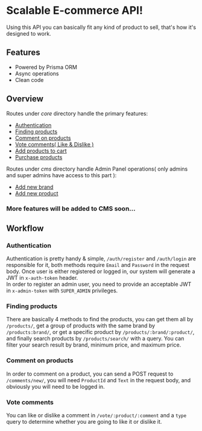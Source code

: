 # Scalable E-commerce API!

Using this API you can basically fit any kind of product to sell, that's how it's designed to work.
<br/>

## Features

* Powered by Prisma ORM
* Async operations
* Clean code

## Overview

Routes under _core_ directory handle the primary features:
<br/>
* [Authentication](https://github.com/TheOfficialLOE/NebulaShop#authentication)
* [Finding products](https://github.com/TheOfficialLOE/NebulaShop#finding-products)
* [Comment on products](https://github.com/TheOfficialLOE/NebulaShop#comment-on-products)
* [Vote comments( Like & Dislike )](https://github.com/TheOfficialLOE/NebulaShop#vote-comments)
* [Add products to cart](core/routes/cart.js)
* [Purchase products](core/routes/purchases.js)

Routes under _cms_ directory handle Admin Panel operations( only admins and super admins have access to this part ):
<br/>
* [Add new brand](cms/routes/products.js)
* [Add new product](cms/routes/products.js)


### More features will be added to CMS soon...

## Workflow

### Authentication 
Authentication is pretty handy & simple, `/auth/register` and `/auth/login` are responsible for it, both methods require `Email` and `Password` in the request body. Once user is either registered or logged in, our system will generate a JWT in `x-auth-token` header.
<br/>
In order to register an admin user, you need to provide an acceptable JWT in `x-admin-token` with `SUPER_ADMIN` privileges.

### Finding products
There are basically 4 methods to find the products, you can get them all by `/products/`, get a group of products with the same brand by `/products:brand/`, or get a specific product by `/products/:brand/:product/`, and finally search products by `/products/search/` with a query. You can filter your search result by brand, minimum price, and maximum price.

### Comment on products
In order to comment on a product, you can send a POST request to `/comments/new/`, you will need `ProductId` and `Text` in the request body, and obviously you will need to be logged in.

### Vote comments
You can like or dislike a comment in `/vote/:product/:comment` and a `type` query to determine whether you are going to like it or dislike it.